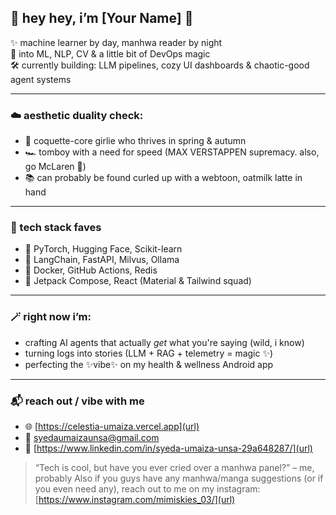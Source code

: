 ## 🌸 hey hey, i’m [Your Name] 🍂

✨ machine learner by day, manhwa reader by night  
🧠 into ML, NLP, CV & a little bit of DevOps magic  
🛠️ currently building: LLM pipelines, cozy UI dashboards & chaotic-good agent systems  

---

### ☁️ aesthetic duality check:

- 💐 coquette-core girlie who thrives in spring & autumn
- 🏎️ tomboy with a need for speed (MAX VERSTAPPEN supremacy. also, go McLaren 💅)
- 📚 can probably be found curled up with a webtoon, oatmilk latte in hand

---

### 🔧 tech stack faves

- 🧠 PyTorch, Hugging Face, Scikit-learn
- 🤖 LangChain, FastAPI, Milvus, Ollama
- 🐳 Docker, GitHub Actions, Redis
- 🎨 Jetpack Compose, React (Material & Tailwind squad)

---

### 🪄 right now i’m:

- crafting AI agents that actually *get* what you're saying (wild, i know)
- turning logs into stories (LLM + RAG + telemetry = magic ✨)
- perfecting the ✨vibe✨ on my health & wellness Android app

---

### 📬 reach out / vibe with me

- 🌐 [https://celestia-umaiza.vercel.app](url)
- 📧 [syedaumaizaunsa@gmail.com](url)  
- 💼 [https://www.linkedin.com/in/syeda-umaiza-unsa-29a648287/](url)

> “Tech is cool, but have you ever cried over a manhwa panel?” – me, probably
> Also if you guys have any manhwa/manga suggestions (or if you even need any), reach out to me on my instagram: [https://www.instagram.com/mimiskies_03/](url)
